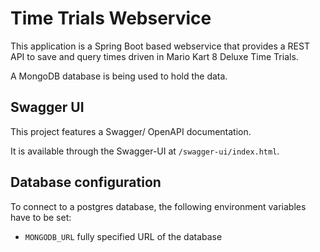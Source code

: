 # Time Trials Webservice

This application is a Spring Boot based webservice that provides a REST API to save and query times driven in Mario Kart 8 Deluxe Time Trials. 

A MongoDB database is being used to hold the data.

## Swagger UI
This project features a Swagger/ OpenAPI documentation.

It is available through the Swagger-UI at `/swagger-ui/index.html`.

## Database configuration
To connect to a postgres database, the following environment variables have to be set:

- `MONGODB_URL` fully specified URL of the database
